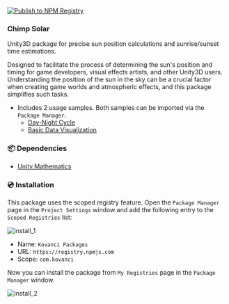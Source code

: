 [![Publish to NPM Registry](https://github.com/kovanci/Package_Unity3D_ChimpSolar/actions/workflows/publish_npm.yml/badge.svg)](https://github.com/kovanci/Package_Unity3D_ChimpSolar/actions/workflows/publish_npm.yml)

### Chimp Solar

Unity3D package for precise sun position calculations and sunrise/sunset time estimations.

Designed to facilitate the process of determining the sun's position and timing for game developers, visual effects artists, and other Unity3D users. Understanding the position of the sun in the sky can be a crucial factor when creating game worlds and atmospheric effects, and this package simplifies such tasks.

- Includes 2 usage samples. Both samples can be imported via the `Package Manager`.
  - [Day-Night Cycle](https://github.com/kovanci/Package_Unity3D_ChimpSolar/tree/master/Samples~/Day-Night%20Cycle)
  - [Basic Data Visualization](https://github.com/kovanci/Package_Unity3D_ChimpSolar/tree/master/Samples~/Data%20Visualization)


### 📦 Dependencies
- [Unity.Mathematics][1]

### 💿 Installation
This package uses the scoped registry feature. Open the `Package Manager` page in the `Project Settings` window and add the following entry to the `Scoped Registries` list:

![install_1](https://github.com/emrekovanci/emrekovanci.github.io/assets/13253356/7a31050a-5369-4436-8805-9f56cc1f9513)

- Name: `Kovanci Packages`
- URL: `https://registry.npmjs.com`
- Scope: `com.kovanci`

Now you can install the package from `My Registries` page in the `Package Manager` window.

![install_2](https://github.com/emrekovanci/emrekovanci.github.io/assets/13253356/9a43304f-e05f-4ad2-9806-80858ab7f754)

[1]: https://docs.unity3d.com/Packages/com.unity.mathematics@1.3/manual/index.html
